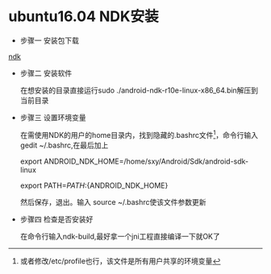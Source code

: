# ubuntu16.04 NDK安装

- 步骤一  安装包下载

[ndk](https://developer.android.google.cn/ndk/downloads/) 

- 步骤二  安装软件

  在想安装的目录直接运行sudo ./android-ndk-r10e-linux-x86_64.bin解压到当前目录

- 步骤三 设置环境变量

  在需使用NDK的用户的home目录内，找到隐藏的.bashrc文件[^1]，命令行输入gedit ~/.bashrc,在最后加上

  export ANDROID_NDK_HOME=/home/sxy/Android/Sdk/android-sdk-linux

  export PATH=$PATH:${ANDROID_NDK_HOME}

  然后保存，退出。输入 source ~/.bashrc使该文件参数更新

  [^1]: 或者修改/etc/profile也行，该文件是所有用户共享的环境变量

- 步骤四 检查是否安装好

  在命令行输入ndk-build,最好拿一个jni工程直接编译一下就OK了